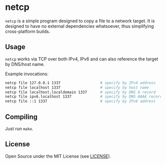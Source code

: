 netcp
=====

`netcp` is a simple program designed to copy a file to a network target.
It is designed to have no external dependencies whatsoever, thus simplifying
cross-platform builds.

Usage
-----

`netcp` works via TCP over both IPv4, IPv6 and can also reference the target
by DNS/host name.

Example invocations:

```bash
netcp file 127.0.0.1 1337                  # specify by IPv4 address
netcp file localhost 1337                  # specify by host name
netcp file localhost.localdomain 1337      # specify by DNS A record
netcp file ipv6.localhost 1337             # specify by DNS AAAA record
netcp file ::1 1337                        # specify by IPv6 address
```

Compiling
---------

Just run `make`.


License
-------

Open Source under the MIT License (see [LICENSE](LICENSE)).
